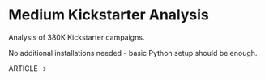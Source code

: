 # Medium Kickstarter Analysis

Analysis of 380K Kickstarter campaigns. 

No additional installations needed - basic Python setup should be enough.

ARTICLE -> 